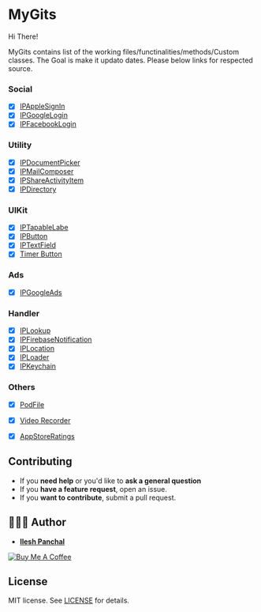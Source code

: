 # MyGits

Hi There!

MyGits contains list of the working files/functinalities/methods/Custom classes. The Goal is make it updato dates. Please below links for respected source.

### Social
- [x] [IPAppleSignIn](https://gist.github.com/Ilesh/7ad476d028c8e0e57bc0b424fd33baef)
- [x] [IPGoogleLogin](https://gist.github.com/Ilesh/7bddca40a4493e69689d436990e0d173)
- [x] [IPFacebookLogin](https://gist.github.com/Ilesh/53e78ba7c5d2aa61ca960bffea5a359f)

### Utility
- [x] [IPDocumentPicker](https://gist.github.com/Ilesh/d292ae0ae71b624eacbda5e937b1f11e)
- [x] [IPMailComposer](https://gist.github.com/Ilesh/c78a0167d5de9b2bc665124429db3d97)
- [x] [IPShareActivityItem](https://gist.github.com/Ilesh/9395f06c2adcb424e9ffe0a80d3bf24a)
- [x] [IPDirectory](https://gist.github.com/Ilesh/1d6167f6d61ab035f4e39ff02dbf2a2a)

### UIKit
- [x] [IPTapableLabe](https://gist.github.com/Ilesh/4dc8e49b58ec5e52f3d266d5f8764dba)
- [x] [IPButton](https://gist.github.com/Ilesh/4771c149a7005a6872abaf088881d3fe)
- [x] [IPTextField](https://gist.github.com/Ilesh/d6f3569cfa87c63d47384a1a846fb0a7)
- [x] [Timer Button](https://gist.github.com/Ilesh/a7ba1c283e5d89a31ea4318e4f03b2ee)

### Ads
- [x] [IPGoogleAds](https://gist.github.com/Ilesh/44d4ed9fa3b01c8b2ff29670cc36bc9a)

### Handler
- [x] [IPLookup](https://gist.github.com/Ilesh/19662fe6465b7b4f1d439167a77f3049)
- [x] [IPFirebaseNotification](https://gist.github.com/Ilesh/dd0f96d9dc6ed9eb2711f839f3604a2c)
- [x] [IPLocation](https://gist.github.com/Ilesh/696ad251dbe96e73823a476cd8d322ee)
- [x] [IPLoader](https://gist.github.com/Ilesh/b2c91f881341a7c22bd355b932cedca3)
- [x] [IPKeychain](https://gist.github.com/Ilesh/63f6ca0acde8923514529c9e0022d97f)

### Others
- [x] [PodFile](https://gist.github.com/Ilesh/712f719c3b4632e8e0aad0810d3cf5d0)
- [x] [Video Recorder](https://gist.github.com/Ilesh/952e7f1e28566358b58d05281a758d68)
- [x] [AppStoreRatings](https://gist.github.com/Ilesh/a640fec1b1c93b6d9c4025d69c38c47f)



## Contributing

- If you **need help** or you'd like to **ask a general question**
- If you **have a feature request**, open an issue.
- If you **want to contribute**, submit a pull request.

## 👨🏻‍💻 Author

* **[Ilesh Panchal](https://twitter.com/ilesh_panchal)**

<a href="https://www.buymeacoffee.com/dD9nr61qx" target="_blank"><img src="https://www.buymeacoffee.com/assets/img/custom_images/black_img.png" alt="Buy Me A Coffee" style="height: auto !important;width: auto !important;" ></a>

## License

 MIT license.
See [LICENSE](./LICENSE) for details.
